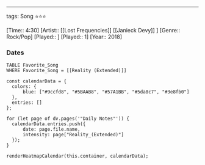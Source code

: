 ---
tags: Song ⭐⭐⭐ 

[Time:: 4:30]
[Artist:: [[Lost Frequencies]] [[Janieck Devy]] ]
[Genre:: Rock/Pop]
[Played:: ]
[Played:: 1]
[Year:: 2018]
### Dates
````dataview
TABLE Favorite_Song
WHERE Favorite_Song = [[Reality (Extended)]]
````
  ```dataviewjs
const calendarData = { 
	colors: { 
		blue: ["#9ccfd8", "#5BAAB8", "#57A1BB", "#5da8c7", "#3e8fb0"] 
	}, 
	entries: [] 
}; 

for (let page of dv.pages('"Daily Notes"')) { 
	calendarData.entries.push({ 
		date: page.file.name, 
		intensity: page["Reality_(Extended)"]
	}); 
} 

renderHeatmapCalendar(this.container, calendarData);
```
